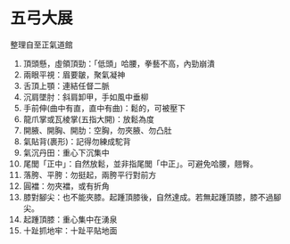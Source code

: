 # 五弓大展

整理自至正氣道館

1. 頂頭懸，虛領頂勁：「低頭」哈腰，拳藝不高，內勁崩潰
2. 兩眼平視：眉要皺，聚氣凝神
3. 舌頂上顎：連結任督二脈
4. 沉肩墜肘：斜肩卸甲，手如風中垂柳
5. 手前伸(曲中有直，直中有曲)：鬆的，可被壓下
6. 龍爪掌或瓦棱掌(五指大開)：放鬆為度
7. 開腋、開胸、開肋：空胸，勿夾腋、勿凸肚
8. 氣貼背(裹形)：記得勿練成駝背
9. 氣沉丹田：重心下沉集中
10. 尾閭「正中」：自然放鬆，並非指尾閭「中正」。可避免哈腰，翹臀。
11. 落胯、平胯：勿挺起，兩胯平行對前方
12. 圓襠：勿夾襠，或有折角
13. 膝對腳尖：也不能夾膝。起踵頂膝後，自然達成。若無起踵頂膝，膝不過腳尖。
14. 起踵頂膝：重心集中在湧泉
15. 十趾抓地牢：十趾平貼地面

